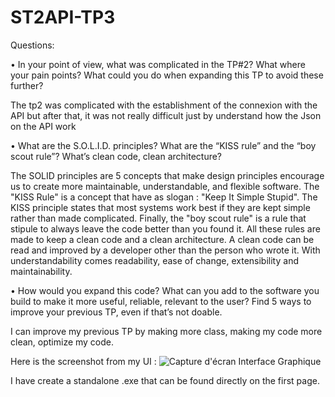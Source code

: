 # ST2API-TP3
Questions:

• In your point of view, what was complicated in the TP#2? What where your pain points?
What could you do when expanding this TP to avoid these further?

The tp2 was complicated with the establishment of the connexion with the API but after that, it was not really difficult just by understand how the Json on the API work

• What are the S.O.L.I.D. principles? What are the “KISS rule” and the “boy scout rule”? What’s
clean code, clean architecture?

The SOLID principles are 5 concepts that make design principles encourage us to create more maintainable, understandable, and flexible software. The "KISS Rule" is a 
concept that have as slogan : "Keep It Simple Stupid". The KISS principle states that most systems work best if they are kept simple rather than made complicated. Finally, 
the "boy scout rule" is a rule that stipule to always leave the code better than you found it. All these rules are made to keep a clean code and a clean architecture.
A clean code can be read and improved by a developer other than the person who wrote it. With understandability comes readability, ease of change, extensibility and maintainability.

• How would you expand this code? What can you add to the software you build to make it
more useful, reliable, relevant to the user? Find 5 ways to improve your previous TP, even if
that’s not doable.

I can improve my previous TP by making more class, making my code more clean, optimize my code.

Here is the screenshot from my UI : 
![Capture d'écran Interface Graphique](https://user-images.githubusercontent.com/66835287/178751162-5bcccdf7-4929-410b-b1cf-d4ab84274ba1.jpg)

I have create a standalone .exe that can be found directly on the first page.
